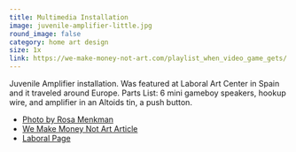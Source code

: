 ```yaml
---
title: Multimedia Installation
image: juvenile-amplifier-little.jpg
round_image: false
category: home art design
size: 1x
link: https://we-make-money-not-art.com/playlist_when_video_game_gets/
---
```

Juvenile Amplifier installation. Was featured at Laboral Art Center in Spain and it traveled around Europe. Parts 
List: 6 mini gameboy speakers, hookup wire, and amplifier in an Altoids tin, a push button.

- [Photo by Rosa Menkman](https://www.flickr.com/photos/r00s/4671767290/in/photostream/)
- [We Make Money Not Art Article](https://we-make-money-not-art.com/playlist_when_video_game_gets/)
- [Laboral Page](https://laboralcentrodearte.org/es/obras-y-proyectos/juvenile-amplifier-2009/)
